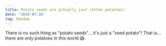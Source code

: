 ```yaml
---
title: Potato seeds are actually just rotten potatoes!
date: "2019-07-26"
tag: Random
---
```


There is no such thing as "potato seeds"... it's just a "seed potato"!
That is... there are only potatoes in this world 😱.
